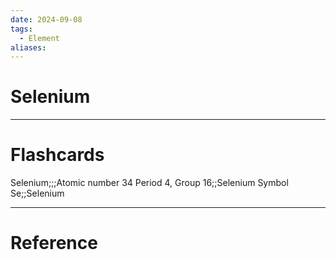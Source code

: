 ```yaml
---
date: 2024-09-08
tags:
  - Element
aliases:
---
```

# Selenium



---
# Flashcards
Selenium;;;Atomic number 34
Period 4, Group 16;;Selenium
Symbol Se;;Selenium


---
# Reference
